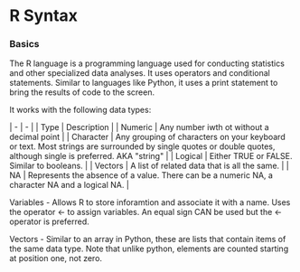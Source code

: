 # R Syntax

### Basics

The R language is a programming language used for conducting statistics and other specialized data analyses. It uses operators and conditional statements. Similar to languages like Python, it uses a print statement to bring the results of code to the screen. 

It works with the following data types:

| - | - |
| Type | Description |
| Numeric | Any number iwth ot without a decimal point |
| Character | Any grouping of characters on your keyboard or text. Most strings are surrounded by single quotes or double quotes, although single is preferred. AKA "string" |
| Logical | Either TRUE or FALSE. Similar to booleans. |
| Vectors | A list of related data that is all the same. |
| NA | Represents the absence of a value. There can be a numeric NA, a character NA and a logical NA. |

Variables - Allows R to store inforamtion and associate it with a name. Uses the operator <- to assign variables. An equal sign CAN be used but the <- operator is preferred. 

Vectors - Similar to an array in Python, these are lists that contain items of the same data type. Note that unlike python, elements are counted starting at position one, not zero. 



